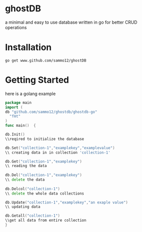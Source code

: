 # ghostDB
a minimal and easy to use database written in go for better CRUD operations
# Installation
`go get www.github.com/sammo12/ghostDB`
# Getting Started
here is a golang example
```go
package main
import (
db "github.com/sammo12/ghostdb/ghostdb-go"
  "fmt"
)
func main()  {

db.Init()
\\reqired to initialize the database

db.Set("collection-1","examplekey","examplevalue")
\\ creating data in in collection 'collection-1'

db.Get("collection-1","examplekey")
\\ reading the data 
  
db.Del("collection-1","examplekey")
\\ delete the data
  
db.Delcol("collection-1")
\\ delete the whole data collections

db.Update("collection-1","examplekey","an exaple value")
\\ updating data

db.Getall("collection-1")
\\get all data from entire collection
}

```
